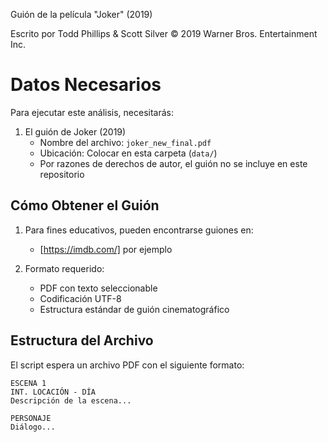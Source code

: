 Guión de la película "Joker" (2019)

Escrito por Todd Phillips & Scott Silver
© 2019 Warner Bros. Entertainment Inc.

# Datos Necesarios

Para ejecutar este análisis, necesitarás:

1. El guión de Joker (2019)
   - Nombre del archivo: `joker_new_final.pdf`
   - Ubicación: Colocar en esta carpeta (`data/`)
   - Por razones de derechos de autor, el guión no se incluye en este repositorio

## Cómo Obtener el Guión
1. Para fines educativos, pueden encontrarse guiones en:
   - [https://imdb.com/] por ejemplo
   
2. Formato requerido:
   - PDF con texto seleccionable
   - Codificación UTF-8
   - Estructura estándar de guión cinematográfico

## Estructura del Archivo
El script espera un archivo PDF con el siguiente formato:
```text
ESCENA 1
INT. LOCACIÓN - DÍA
Descripción de la escena...

PERSONAJE
Diálogo...
